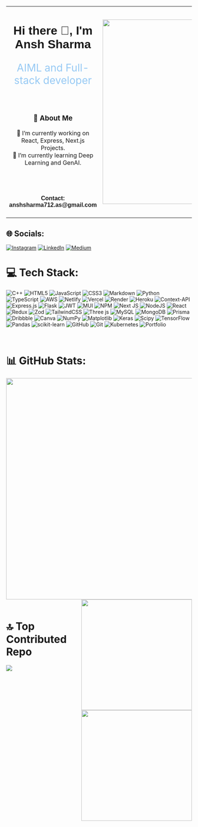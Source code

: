 <table style="width: 100%; border: none;">
  <tr>
    <td style="vertical-align: middle; width: 60%; text-align: center;">
      <h1 style="font-family: 'Arial', sans-serif;">Hi there 👋, I'm Ansh Sharma</h1>
      <p style="font-size: 28px; color: #96C9F4;">AIML and Full-stack developer</p>
      <br/>
      <h3>💫 About Me</h3>
      <p>🔭 I’m currently working on React, Express, Next.js Projects.<br>🌱 I’m currently learning Deep Learning and GenAI.<br>
</p>
      <br/>
      <br/>
      <h4  style="font-family: 'Arial', sans-serif;">Contact: anshsharma712.as@gmail.com</h4>
    </td>
    <br/>
    <br/>
    <td style="width: 40%; text-align: center;">
      <img src="https://user-images.githubusercontent.com/74038190/212748830-4c709398-a386-4761-84d7-9e10b98fbe6e.gif" width="500">

<br>
    </td>
  </tr>
</table>




## 🌐 Socials:


[![Instagram](https://img.shields.io/badge/Instagram-%23E4405F.svg?logo=Instagram&logoColor=white)](https://instagram.com/ansharma.as) [![LinkedIn](https://img.shields.io/badge/LinkedIn-%230077B5.svg?logo=linkedin&logoColor=white)](https://linkedin.com/in/ansharma-as) [![Medium](https://img.shields.io/badge/Medium-12100E?logo=medium&logoColor=white)](https://medium.com/@@ansharma.as) 

# 💻 Tech Stack:
![C++](https://img.shields.io/badge/c++-%2300599C.svg?style=flat&logo=c%2B%2B&logoColor=white) ![HTML5](https://img.shields.io/badge/html5-%23E34F26.svg?style=flat&logo=html5&logoColor=white) ![JavaScript](https://img.shields.io/badge/javascript-%23323330.svg?style=flat&logo=javascript&logoColor=%23F7DF1E) ![CSS3](https://img.shields.io/badge/css3-%231572B6.svg?style=flat&logo=css3&logoColor=white) ![Markdown](https://img.shields.io/badge/markdown-%23000000.svg?style=flat&logo=markdown&logoColor=white) ![Python](https://img.shields.io/badge/python-3670A0?style=flat&logo=python&logoColor=ffdd54) ![TypeScript](https://img.shields.io/badge/typescript-%23007ACC.svg?style=flat&logo=typescript&logoColor=white) ![AWS](https://img.shields.io/badge/AWS-%23FF9900.svg?style=flat&logo=amazon-aws&logoColor=white) ![Netlify](https://img.shields.io/badge/netlify-%23000000.svg?style=flat&logo=netlify&logoColor=#00C7B7) ![Vercel](https://img.shields.io/badge/vercel-%23000000.svg?style=flat&logo=vercel&logoColor=white) ![Render](https://img.shields.io/badge/Render-%46E3B7.svg?style=flat&logo=render&logoColor=white) ![Heroku](https://img.shields.io/badge/heroku-%23430098.svg?style=flat&logo=heroku&logoColor=white) ![Context-API](https://img.shields.io/badge/Context--Api-000000?style=flat&logo=react) ![Express.js](https://img.shields.io/badge/express.js-%23404d59.svg?style=flat&logo=express&logoColor=%2361DAFB) ![Flask](https://img.shields.io/badge/flask-%23000.svg?style=flat&logo=flask&logoColor=white) ![JWT](https://img.shields.io/badge/JWT-black?style=flat&logo=JSON%20web%20tokens) ![MUI](https://img.shields.io/badge/MUI-%230081CB.svg?style=flat&logo=mui&logoColor=white) ![NPM](https://img.shields.io/badge/NPM-%23CB3837.svg?style=flat&logo=npm&logoColor=white) ![Next JS](https://img.shields.io/badge/Next-black?style=flat&logo=next.js&logoColor=white) ![NodeJS](https://img.shields.io/badge/node.js-6DA55F?style=flat&logo=node.js&logoColor=white) ![React](https://img.shields.io/badge/react-%2320232a.svg?style=flat&logo=react&logoColor=%2361DAFB) ![Redux](https://img.shields.io/badge/redux-%23593d88.svg?style=flat&logo=redux&logoColor=white) ![Zod](https://img.shields.io/badge/zod-%233068b7.svg?style=flat&logo=zod&logoColor=white) ![TailwindCSS](https://img.shields.io/badge/tailwindcss-%2338B2AC.svg?style=flat&logo=tailwind-css&logoColor=white) ![Three js](https://img.shields.io/badge/threejs-black?style=flat&logo=three.js&logoColor=white) ![MySQL](https://img.shields.io/badge/mysql-4479A1.svg?style=flat&logo=mysql&logoColor=white) ![MongoDB](https://img.shields.io/badge/MongoDB-%234ea94b.svg?style=flat&logo=mongodb&logoColor=white) ![Prisma](https://img.shields.io/badge/Prisma-3982CE?style=flat&logo=Prisma&logoColor=white) ![Dribbble](https://img.shields.io/badge/Dribbble-EA4C89?style=flat&logo=dribbble&logoColor=white) ![Canva](https://img.shields.io/badge/Canva-%2300C4CC.svg?style=flat&logo=Canva&logoColor=white) ![NumPy](https://img.shields.io/badge/numpy-%23013243.svg?style=flat&logo=numpy&logoColor=white) ![Matplotlib](https://img.shields.io/badge/Matplotlib-%23ffffff.svg?style=flat&logo=Matplotlib&logoColor=black) ![Keras](https://img.shields.io/badge/Keras-%23D00000.svg?style=flat&logo=Keras&logoColor=white) ![Scipy](https://img.shields.io/badge/SciPy-%230C55A5.svg?style=flat&logo=scipy&logoColor=%white) ![TensorFlow](https://img.shields.io/badge/TensorFlow-%23FF6F00.svg?style=flat&logo=TensorFlow&logoColor=white) ![Pandas](https://img.shields.io/badge/pandas-%23150458.svg?style=flat&logo=pandas&logoColor=white) ![scikit-learn](https://img.shields.io/badge/scikit--learn-%23F7931E.svg?style=flat&logo=scikit-learn&logoColor=white) ![GitHub](https://img.shields.io/badge/github-%23121011.svg?style=flat&logo=github&logoColor=white) ![Git](https://img.shields.io/badge/git-%23F05033.svg?style=flat&logo=git&logoColor=white) ![Kubernetes](https://img.shields.io/badge/kubernetes-%23326ce5.svg?style=flat&logo=kubernetes&logoColor=white) ![Portfolio](https://img.shields.io/badge/Portfolio-%23000000.svg?style=flat&logo=firefox&logoColor=#FF7139)

<br/>


# 📊 GitHub Stats:
<img align="left" src="https://github-readme-stats.vercel.app/api?username=ansharma-as&theme=nightowl&hide_border=true&include_all_commits=true&count_private=true" width="600"> 
<img align="right" src="https://github-readme-streak-stats.herokuapp.com/?user=ansharma-as&theme=nightowl&hide_border=true" width="300">
<img align="right" src="https://github-readme-stats.vercel.app/api/top-langs/?username=ansharma-as&theme=nightowl&hide_border=true&include_all_commits=true&count_private=true&layout=compact" width="300">

<br/>


 
# 🔝 Top Contributed Repo
![](https://github-contributor-stats.vercel.app/api?username=ansharma-as&limit=5&theme=dark&combine_all_yearly_contributions=true)

  
